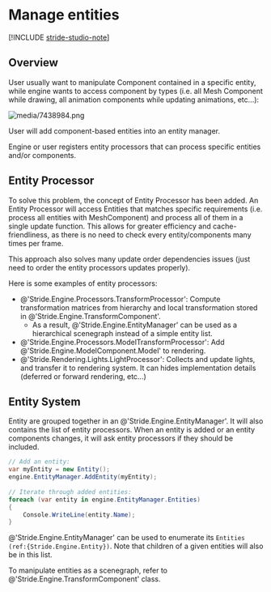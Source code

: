 # Manage entities

[!INCLUDE [stride-studio-note](../../../includes/under-construction-note.md)]

## Overview

User usually want to manipulate Component contained in a specific entity, while engine wants to access component by types (i.e. all Mesh Component while drawing, all animation components while updating animations, etc...):

![media/7438984.png](media/7438984.png) 


User will add component-based entities into an entity manager.

Engine or user registers entity processors that can process specific entities and/or components.

## Entity Processor

To solve this problem, the concept of Entity Processor has been added. An Entity Processor will access Entities that matches specific requirements (i.e. process all entities with MeshComponent) and process all of them in a single update function. This allows for greater efficiency and cache-friendliness, as there is no need to check every entity/components many times per frame.

This approach also solves many update order dependencies issues (just need to order the entity processors updates properly).

Here is some examples of entity processors:

- @'Stride.Engine.Processors.TransformProcessor': Compute transformation matrices from hierarchy and local transformation stored in @'Stride.Engine.TransformComponent'.
  - As a result, @'Stride.Engine.EntityManager' can be used as a hierarchical scenegraph instead of a simple entity list.
- @'Stride.Engine.Processors.ModelTransformProcessor': Add @'Stride.Engine.ModelComponent.Model' to rendering.
- @'Stride.Rendering.Lights.LightProcessor': Collects and update lights, and transfer it to rendering system. It can hides implementation details (deferred or forward rendering, etc...)

## Entity System

Entity are grouped together in an @'Stride.Engine.EntityManager'. It will also contains the list of entity processors. When an entity is added or an entity components changes, it will ask entity processors if they should be included.

```cs
// Add an entity:
var myEntity = new Entity();
engine.EntityManager.AddEntity(myEntity);
 
// Iterate through added entities:
foreach (var entity in engine.EntityManager.Entities)
{
	Console.WriteLine(entity.Name);
}
```

@'Stride.Engine.EntityManager' can be used to enumerate its `Entities (ref:{Stride.Engine.Entity})`. Note that children of a given entities will also be in this list.

To manipulate entities as a scenegraph, refer to @'Stride.Engine.TransformComponent' class.

